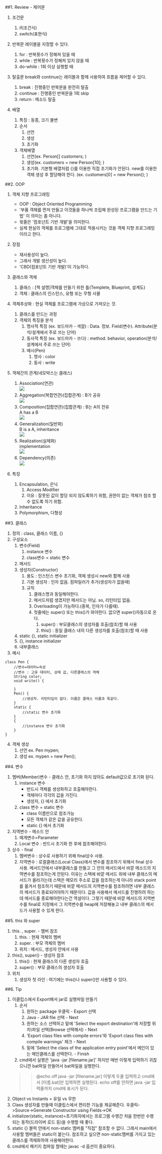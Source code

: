 ##1. Review - 제어문
1. 조건문
	1. if(조건식)
	2. switch(표현식)
2. 반복문
레이블을 지정할 수 있다.
	1. for : 반복횟수가 정해져 있을 때
	2. while : 반복횟수가 정해져 있지 않을 때
	3. do-while : 1회 이상 실행할 때
3. 탈출문
break와 continue는 레이블과 함께 사용하여 흐름을 제어할 수 있다.

	1. break : 진행중인 반복문을 완전히 탈출
	2. continue : 진행중인 반복문을 1회 skip
	3. return : 메소드 탈출
4. 배열
	1. 특징 : 동종, 크기 불변
	2. 순서
		1. 선언
		2. 생성
		3. 초기화
	3. 객체배열
		1. 선언(ex. Person[] customers; )
		2. 생성(ex. customers = new Person[10]; )
		3. 초기화. 기본형 배열처럼 {}를 이용한 직접 초기화가 안된다. new를 이용한 객체 생성 후 할당해야 한다.
		(ex. customers[0] = new Person(); )

##2. OOP
1. 객체 지향 프로그래밍
	* OOP : Object Oriented Programming
	* '부품 객체를 먼저 만들고 이것들을 하나씩 조립해 완성된 프로그램을 만드는 기법' 이 의미는 좀 아니다.
	* 윗줄은 '컴포넌트 기반 개발'을 의미한다.
	* 실제 현실의 객체를 프로그램에 그대로 적용시키는 것을 객체 지향 프로그래밍이라고 한다.
2. 장점
	* 재사용성이 높다.
	* 그래서 개발 생산성이 높다.
	* 'CBD(컴포넌트 기반 개발)'이 가능하다.
3. 클래스와 객체
	1. 클래스 : [책 설명]객체를 만들기 위한 틀(Templete, Blueprint, 설계도)
	2. 객체 : 클래스의 인스턴스, 유형 또는 무형 사물
4. 객체추상화 : 현실 객체를 프로그램에 가상으로 가져오는 것.
	1. 클래스를 만드는 과정
	2. 객체의 특징을 분석
		1. 명사적 특징 (ex. 보드마카 - 색깔) : Data. 정보. Field(변수). Attribute(분석/설계에서 주로 쓰는 단어)
		2. 동사적 특징 (ex. 보드마카 - 쓰다) : method. behavior, operation(분석/설계에서 주로 쓰는 단어)
		3. 예시(Pen)
			1. 명사 : color
			2. 동사 : write
5. 객체간의 관계(네모박스는 클래스)
	1. Association(연관)  
	![](http://2.bp.blogspot.com/-tHdmVUbjYuk/Vqq_h8CQ4BI/AAAAAAAAAag/LHiGlR054HE/s1600/27-1.png)
	2. Aggregation(복합연관)(집합관계) : B가 공유  
	![](http://2.bp.blogspot.com/-M6XWFVZOe1k/VqrD9j9DZsI/AAAAAAAAAao/y6Kb758hYmI/s1600/27-2.png)
	3. Composition(집합연관)(집합관계) : B는 A의 전유  
		A has a B  
	![](http://3.bp.blogspot.com/-ecWFD37vg-8/VqrD_glHFwI/AAAAAAAAAbA/7_RRe9UVrok/s1600/27-3.png)
	4. Generalization(일반화)  
		B is a A, inheritance  
	![](http://2.bp.blogspot.com/-k2KSg0e5od4/VqrD_nx0-EI/AAAAAAAAAbI/2nNN17gEbrE/s1600/27-4.png)
	5. Realization(실체화)  
		implementation  
	![](http://3.bp.blogspot.com/-GiE_5cl5Lks/VqrD_tRFjSI/AAAAAAAAAbM/FbiIcra0Qlc/s1600/27-5.png)
	6. Dependency(의존)  
	![](http://1.bp.blogspot.com/-Yn9GKRWto0I/VqrEAaMY0PI/AAAAAAAAAbE/S1zWMVUlfvs/s1600/27-6.png)

6.  특징
	1. Encapsulation, 은닉
		1. Access Modifier
		2. 이유 : 잘못된 값이 할당 되지 않도록하기 위함, 권한이 없는 객체가 참조 할 수 없도록 하기 위함.
	2. Inheritance
	3. Polymorphism, 다형성

##3. 클래스
1. 정의 : class, 클래스 이름, {}
2. 구성요소
	1. 변수(Field)
		1. instance 변수
		2. class변수 = static 변수
	2. 메서드
	3. 생성자(Constructor)
		1. 용도 : 인스턴스 변수 초기화, 객체 생성시 new와 함께 사용
		2. 기본 생성자 : 인자 없음. 컴파일러가 추가(생성자가 없을때)
		3. 규칙
			1. 클래스명과 동일해야한다.
			2. 메서드처럼 생겼지만 메서드는 아님. so, 리턴타입 없음.
			3. Overloading이 가능하다.(중복, 인자가 다를때).
			4. 첫줄에는 super() 또는 this()가 와야한다. 없으면 super()자동으로 온다.
				1. super() : 부모클래스의 생성자를 호출(참조)할 때 사용
				2. this() : 동일 클래스 내의 다른 생성자를 호출(참조)할 때 사용
	4. static {}, static initializer
	5. {}, instance initializer
	6. 내부클래스
3. 예시
```
class Pen {
	//변수=데이터=속성
	//변수 : 고유 데이터, 상태 값, 다른클래스의 객체
	String color;
	void write() {

	}
	Pen() {
		//생성자. 리턴타입이 없다. 이름은 클래스 이름과 똑같다.
	}
	static {
		//static 변수 초기화
	}
	{
		//instance 변수 초기화
	}
}
```
4. 객체 생성
	1. 선언 ex. Pen mypen;
	2. 생성 ex. mypen = new Pen();

##4. 변수
1. 멤버(Member)변수 - 클래스 안, 초기화 하지 않아도 default값으로 초기화 된다.
	1. instance 변수
		* 반드시 객체를 생성화하고 호출해야한다.
		* 객체마다 각각의 값을 가진다.
		* 생성자, {} 에서 초기화
	2. class 변수 = static 변수
		* class 이름만으로 참조가능
		* 모든 객체가 같은 값을 공유한다.
		* static {} 에서 초기화
2. 지역변수 - 메소드 안
	1. 매게변수=Parameter
	2. Local 변수 : 반드시 초기화 한 후에 참조해야한다.
3. 상수 - final
	1. 멤버변수 : 상수로 사용하기 위해 final상수 사용.
	2. 지역변수 : 로컬클래스(Local Class)에서 변수를 참조하기 위해서 final 상수 사용.
	메서드안에서 내부클래스를 만들고 그 안의 메서드에서 바깥 메소드의 지역변수를 참조하는게 안된다.
	이유는 스택에 바깥 메서드 위에 내부 클래스의 메서드가 올라가는데 스택은 메모리 주소로 값을 참조하는게 아니라 stack point를 옮겨서 참조하기 때문에 바깥 메서드의 지역변수를 참조하려면 내부 클래스의 메서드가 종료되어야하기 때문이다. 값을 사용해서 메서드를 진행하려 하는데 메서드를 종료해야한다는건 역설이다.
	그렇기 때문에 바깥 메서드의 지역변수를 final로 지정해서 그 지역변수를 heap에 저장해놓고 내부 클래스의 메서드가 사용할 수 있게 한다.

##5. this 와 super
1. this. , super. - 멤버 참조
	1. this. : 현재 객체의 멤버
	2. super. : 부모 객체의 멤버
	3. 위치 : 매서드, 생성자 안에서 사용
2. this(), super() - 생성자 참조
	1. this() : 현재 클래스의 다른 생성자 호출
	2. super() : 부모 클래스의 생성자 호출
3. 위치
	1. 생성자 첫 라인 : 여기에는 this()나 super()만 사용할 수 있다.

##6. Tip
1. 이클립스에서 Export해서 jar로 실행파일 만들기
	1. 순서
		1. 원하는 package 우클릭 - Export 선택
		2. Java - JAR file 선택 - Next
		3. 원하는 소스 선택하고 밑에 'Select the export destination'에 저장할 위치\파일 선택(Browse 선택해서) - Next
		4. 'Export class files with compile errors'와 'Export class files with compile warnings' 체크 - Next
		5. 밑에 'Select the class of the application entry point'에서 메인이 있는 메인클래스를 선택한다. - Finish
	2. cmd에서 실행은 'java -jar [filename.jar]'
	하지만 매번 이렇게 입력하기 귀찮으니깐 bat파일 만들어서 bat파일을 실행한다.
	>>@echo off
	>>java -jar [filename.jar]
	이렇게 두줄 입력하고 cmd에서 [이름.bat]만 입력하면 실행된다.
	echo off를 안하면 java -jar 입력줄까지 cmd에 표시가 된다.
2. Object vs Instants = 유일 vs 무한
3. Class 생성자를 만들때 이클립스에서 편리한 기능을 제공해준다.
우클릭->Source->Generate Constructor using Fields->OK
4. initializer(static, instance)=초기화자에서는 프로그램 수행간 처음 한번만 수행 되는 동작(드라이버 로드 등)을 수행할 때 좋다.
5. static {} 블럭 안에서 non-static 멤버를 "직접" 참조할 수 없다.
그래서 main에서 사용할 멤버들은 static이 붙는다.
참조하고 싶으면 non-static멤버를 가지고 있는 클래스를 객체화하여 사용해야한다.
6. cmd에서 패키지 컴파일 할때는 javac -d 옵션이 중요하다.
